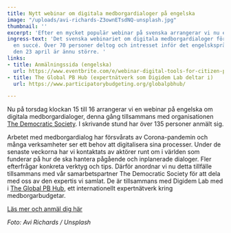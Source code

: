 ```yaml
---
title: Nytt webinar om digitala medborgardialoger på engelska
image: "/uploads/avi-richards-Z3ownETsdNQ-unsplash.jpg"
thumbnail: ''
excerpt: 'Efter en mycket populär webinar på svenska arrangerar vi nu en på engelska. '
ingress-text: 'Det svenska webinariet om digitala medborgardialoger förra veckan blev
  en succé. Över 70 personer deltog och intresset inför det engelskspråkiga webinariet
  den 23 april är ännu större. '
links:
- title: Anmälningssida (engelska)
  url: https://www.eventbrite.com/e/webinar-digital-tools-for-citizen-participation-tickets-101786321628
- title: The Global PB Hub (expertnätverk som Digidem Lab deltar i)
  url: https://www.participatorybudgeting.org/globalpbhub/

---
```

Nu på torsdag klockan 15 till 16 arrangerar vi en webinar på engelska om digitala medborgardialoger, denna gång tillsammans med organisationen [The Democratic Society](https://www.demsoc.org/ "The Democratic Society"). I skrivande stund har över 135 personer anmält sig. 

Arbetet med medborgardialog har försvårats av Corona-pandemin och många verksamheter ser ett behov att digitalisera sina processer. Under de senaste veckorna har vi kontaktats av aktörer runt om i världen  som funderar på hur de ska hantera pågående och inplanerade dialoger. Fler efterfrågar konkreta verktyg och tips. Därför anordnar vi nu detta tillfälle tillsammans med vår samarbetspartner The Democratic Society för att dela med oss av den expertis vi samlat. De är tillsammans med Digidem Lab med i [The Global PB Hub](https://www.participatorybudgeting.org/globalpbhub/ "The Global PB Hub"), ett internationellt expertnätverk kring medborgarbudgetar. 

[Läs mer och anmäl dig här](https://www.eventbrite.com/e/webinar-digital-tools-for-citizen-participation-tickets-101786321628 "Läs mer och anmäl dig här")

_Foto: Avi Richards / Unsplash_